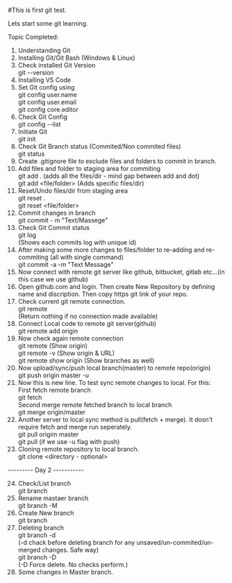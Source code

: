 #This is first git test.

Lets start some git learning.

Topic Completed:

1. Understanding Git  
2. Installing Git/Git Bash (Windows & Linux)  
3. Check installed Git Version  
    git --version  
4. Installing VS Code  
5. Set Git config using  
    git config user.name  
    git config user.email  
    git config core.editor  
6. Check Git Config  
    git config --list  
7. Initiate Git  
    git init    
8. Check Git Branch status (Commited/Non commited files)  
    git status  
9. Create .gitignore file to exclude files and folders to commit in branch.  
10. Add files and folder to staging area for commiting  
        git add . (adds all the files/dir - mind gap between add and dot)  
        git add <file/folder> (Adds specific files/dir)  
11. Reset/Undo files/dir from staging area  
        git reset .  
        git reset <file/folder>  
12. Commit changes in branch  
        git commit - m "Text/Massege"  
13. Check Git Commit status  
        git log  
        (Shows each commits log with unique id)  
14. After making some more changes to files/folder to re-adding and re-commiting (all with single command)  
        git commit -a -m "Text Message"  
15. Now connect with remote git server like github, bitbucket, gitlab etc...(in this case we use github)   
16. Open github.com and login. Then create New Repository by defining name and discription. Then copy https git link of your repo.  
17. Check current git remote connection.  
        git remote  
        (Return nothing if no connection made available)  
18. Connect Local code to remote git server(github)  
        git remote add origin <repo link>  
19. Now check again remote connection  
        git remote (Show origin)  
        git remote -v (Show origin & URL)  
        git remote show origin (Show branches as well)  
20. Now upload/sync/push local branch(master) to remote repo(origin)  
        git push origin master -u  
21. Now this is new line. To test sync remote changes to local. For this:  
        First fetch remote branch  
        git fetch   
        Second merge remote fetched branch to local branch  
        git merge origin/master  
22. Another server to local sync method is pull(fetch + merge). It dosn't require fetch and merge run seperately.    
        git pull origim master  
        git pull (if we use -u flag with push)  
23. Cloning remote repository to local branch.  
        git clone <remote repo-url> <directory - optional>  
  
--------- Day 2 -----------  
  
24. Check/List branch  
        git branch  
25. Rename mastaer branch  
        git branch -M <new name>  
26. Create New branch  
        git branch <new branch name>  
27. Deleting branch  
        git branch -d <branch name>   
        (-d chack before deleting branch for any unsaved/un-commited/un-merged changes. Safe way)  
        git branch -D <branch name>  
        (-D Force delete. No checks perform.)  
28. Some changes in Master branch.       
